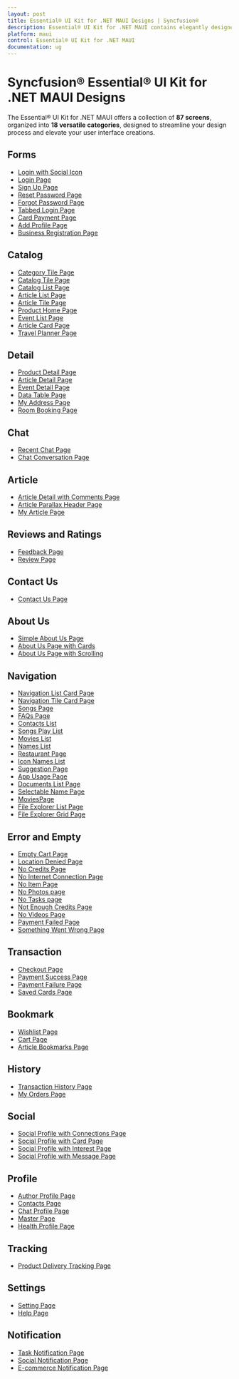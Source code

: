 ```yaml
---
layout: post
title: Essential® UI Kit for .NET MAUI Designs | Syncfusion®
description: Essential® UI Kit for .NET MAUI contains elegantly designed XAML templates for MAUI apps. These templates are compatible with Android, iOS, and UWP platforms.
platform: maui
control: Essential® UI Kit for .NET MAUI
documentation: ug
---
```


# Syncfusion® Essential® UI Kit for .NET MAUI Designs

The Essential® UI Kit for .NET MAUI offers a collection of **87 screens**, organized into **18 versatile categories**, designed to streamline your design process and elevate your user interface creations. 

## Forms	

* [Login with Social Icon]()
* [Login Page]()
* [Sign Up Page]()
* [Reset Password Page]()
* [Forgot Password Page]()
* [Tabbed Login Page]()
* [Card Payment Page]()
* [Add Profile Page]()
* [Business Registration Page]()
 
## Catalog	

* [Category Tile Page]()
* [Catalog Tile Page]()
* [Catalog List Page]()
* [Article List Page]()
* [Article Tile Page]()
* [Product Home Page]()
* [Event List Page]()
* [Article Card Page]()
* [Travel Planner Page]()

## Detail	

* [Product Detail Page]()
* [Article Detail Page]()
* [Event Detail Page]()
* [Data Table Page]()
* [My Address Page]()
* [Room Booking Page]() 
 
## Chat

* [Recent Chat Page]()
* [Chat Conversation Page]()

## Article	

* [Article Detail with Comments Page]() 
* [Article Parallax Header Page]()
* [My Article Page]()
	
## Reviews and Ratings	

* [Feedback Page]()
* [Review Page]()

## Contact Us	

* [Contact Us Page]()

## About Us	

* [Simple About Us Page]()
* [About Us Page with Cards]()
* [About Us Page with Scrolling]()

## Navigation	

* [Navigation List Card Page]()
* [Navigation Tile Card Page]()
* [Songs Page]()
* [FAQs Page]()
* [Contacts List]()
* [Songs Play List]()
* [Movies List]()
* [Names List]()
* [Restaurant Page]()
* [Icon Names List]()
* [Suggestion Page]()
* [App Usage Page]()
* [Documents List Page]()
* [Selectable Name Page]()
* [MoviesPage]()
* [File Explorer List Page]()
* [File Explorer Grid Page]()


## Error and Empty	

* [Empty Cart Page]()
* [Location Denied Page]()
* [No Credits Page]()
* [No Internet Connection Page]()
* [No Item Page]()
* [No Photos page]()
* [No Tasks page]()
* [Not Enough Credits Page]()
* [No Videos Page]()
* [Payment Failed Page]()
* [Something Went Wrong Page]()

## Transaction	

* [Checkout Page]()
* [Payment Success Page]()
* [Payment Failure Page]()
* [Saved Cards Page]()

## Bookmark

* [Wishlist Page]()
* [Cart Page]()
* [Article Bookmarks Page]()

## History	

* [Transaction History Page]()
* [My Orders Page]()

## Social

* [Social Profile with Connections Page]()
* [Social Profile with Card Page]()
* [Social Profile with Interest Page]()
* [Social Profile with Message Page]()

## Profile

* [Author Profile Page]()
* [Contacts Page]()
* [Chat Profile Page]()
* [Master Page]()
* [Health Profile Page]()

## Tracking

* [Product Delivery Tracking Page]()

## Settings

* [Setting Page]()
* [Help Page]()

## Notification

* [Task Notification Page]()
* [Social Notification Page]()
* [E-commerce Notification Page]()
